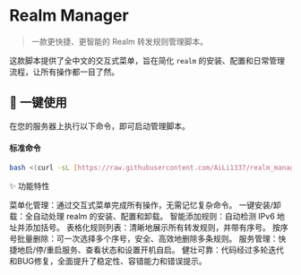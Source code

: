 # Realm Manager

> 一款更快捷、更智能的 Realm 转发规则管理脚本。

这款脚本提供了全中文的交互式菜单，旨在简化 `realm` 的安装、配置和日常管理流程，让所有操作都一目了然。

## 🚀 一键使用

在您的服务器上执行以下命令，即可启动管理脚本。

#### 标准命令
```bash
bash <(curl -sL [https://raw.githubusercontent.com/AiLi1337/realm_manager/main/realm_manager.sh](https://raw.githubusercontent.com/AiLi1337/realm_manager/main/realm_manager.sh))
```

✨ 功能特性

菜单化管理：通过交互式菜单完成所有操作，无需记忆复杂命令。
一键安装/卸载：全自动处理 realm 的安装、配置和卸载。
智能添加规则：自动检测 IPv6 地址并添加括号。
表格化规则列表：清晰地展示所有转发规则，并带有序号。
按序号批量删除：可一次选择多个序号，安全、高效地删除多条规则。
服务管理：快捷地启/停/重启服务、查看状态和设置开机自启。
健壮可靠：代码经过多轮迭代和BUG修复，全面提升了稳定性、容错能力和错误提示。